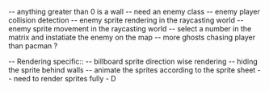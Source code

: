 -- anything greater than 0 is a wall
-- need an enemy class
-- enemy player collision detection
-- enemy sprite rendering in the raycasting world
-- enemy sprite movement in the raycasting world
-- select a number in the matrix and instatiate the enemy on the map
-- more ghosts chasing player than pacman ?

-- Rendering specific::
-- billboard sprite direction wise rendering
-- hiding the sprite behind walls
-- animate the sprites according to the sprite sheet
-- need to render sprites fully - D
